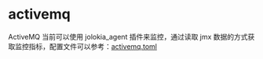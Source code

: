 # activemq

ActiveMQ 当前可以使用 jolokia_agent 插件来监控，通过读取 jmx 数据的方式获取监控指标，配置文件可以参考：[activemq.toml](../../conf/input.jolokia_agent_misc/activemq.toml)
